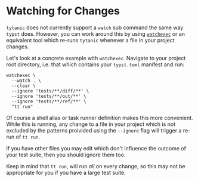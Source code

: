 # Watching for Changes
`tytanic` does not currently support a `watch` sub command the same way `typst` does.
However, you can work around this by using [`watchexec`] or an equivalent tool which re-runs `tytanic` whenever a file in your project changes.

Let's look at a concrete example with `watchexec`.
Navigate to your project root directory, i.e. that which contains your `typst.toml` manifest and run:
```shell
watchexec \
  --watch . \
  --clear \
  --ignore 'tests/**/diff/**' \
  --ignore 'tests/**/out/**' \
  --ignore 'tests/**/ref/**' \
  "tt run"
```

Of course a shell alias or task runner definition makes this more convenient.
While this is running, any change to a file in your project which is not excluded by the patterns proivided using the `--ignore` flag will trigger a re-run of `tt run`.

If you have other files you may edit which don't influence the outcome of your test suite, then you should ignore them too.

<div class="warning">

Keep in mind that `tt run`, will run _all_ on every change, so this may not be appropriate for you if you have a large test suite.

</div>

[`watchexec`]: https://watchexec.github.io/

